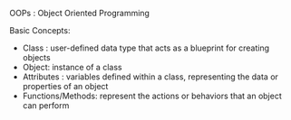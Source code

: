 OOPs : Object Oriented Programming

Basic Concepts:
- Class : user-defined data type that acts as a blueprint for creating objects
- Object: instance of a class
- Attributes : variables defined within a class, representing the data or properties of an object
- Functions/Methods: represent the actions or behaviors that an object can perform
